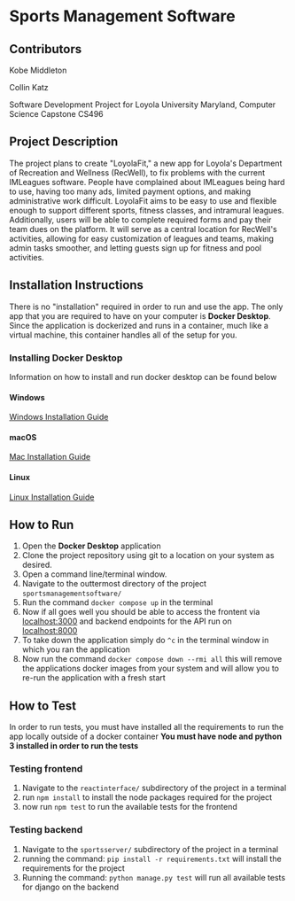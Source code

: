# Sports Management Software

## Contributors
Kobe Middleton

Collin Katz

Software Development Project for Loyola University Maryland, Computer Science Capstone CS496

## Project Description
The project plans to create "LoyolaFit," a new app for Loyola's Department of Recreation and Wellness (RecWell), to fix problems with the current IMLeagues software. People have complained about IMLeagues being hard to use, having too many ads, limited payment options, and making administrative work difficult. LoyolaFit aims to be easy to use and flexible enough to support different sports, fitness classes, and intramural leagues. Additionally, users will be able to complete required forms and pay their team dues on the platform. It will serve as a central location for RecWell's activities, allowing for easy customization of leagues and teams, making admin tasks smoother, and letting guests sign up for fitness and pool activities.

## Installation Instructions
There is no "installation" required in order to run and use the app. The only app that you are required to have on your computer is **Docker Desktop**. Since the application is dockerized and runs in a container, much like a virtual machine, this container handles all of the setup for you.

### Installing Docker Desktop
Information on how to install and run docker desktop can be found below
#### Windows
<a href="https://docs.docker.com/desktop/install/windows-install/">Windows Installation Guide</a>
#### macOS
<a href="https://docs.docker.com/desktop/install/mac-install/">Mac Installation Guide</a>
#### Linux
<a href="https://docs.docker.com/desktop/install/linux-install/">Linux Installation Guide</a>

## How to Run
1. Open the **Docker Desktop** application
2. Clone the project repository using git to a location on your system as desired.
3. Open a command line/terminal window.
4. Navigate to the outtermost directory of the project `sportsmanagementsoftware/`
5. Run the command `docker compose up` in the terminal
6. Now if all goes well you should be able to access the frontent via <a href="https://localhost:3000">localhost:3000</a> and backend endpoints for the API run on <a href="https://localhost:8000">localhost:8000</a>
7. To take down the application simply do `^c` in the terminal window in which you ran the application
8. Now run the command `docker compose down --rmi all` this will remove the applications docker images from your system and will allow you to re-run the application with a fresh start

## How to Test
In order to run tests, you must have installed all the requirements to run the app locally outside of a docker container
**You must have node and python 3 installed in order to run the tests**
### Testing frontend
1. Navigate to the `reactinterface/` subdirectory of the project in a terminal
2. run `npm install` to install the node packages required for the project
3. now run `npm test` to run the available tests for the frontend

### Testing backend
1. Navigate to the `sportsserver/` subdirectory of the project in a terminal
2. running the command: `pip install -r requirements.txt` will install the requirements for the project
3. Running the command: `python manage.py test` will run all available tests for django on the backend
